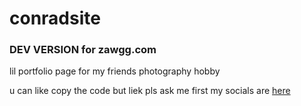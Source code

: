 # conradsite

### DEV VERSION for zawgg.com
lil portfolio page for my friends photography hobby

u can like copy the code but liek pls ask me first my socials are [here](https://zawgg.com)
